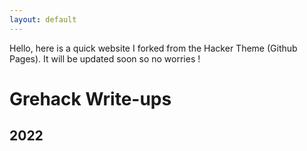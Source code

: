 ```yaml
---
layout: default
---
```


Hello, here is a quick website I forked from the Hacker Theme (Github Pages).
It will be updated soon so no worries !

# Grehack Write-ups

## 2022

<!--[ctf/grehack/funny_disguise.md](OSINT - A Funny Disguise)-->
